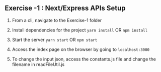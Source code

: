 ## Exercise -1 : Next/Express APIs Setup

1. From a cli, navigate to the Exercise-1 folder

2. Install dependencies for the project
    ```yarn install``` OR ```npm install```

3. Start the server
    ```yarn start``` OR ```npm start```

4. Access the index page on the browser by going to
    ```localhost:3000```

5. To change the input json, access the constants.js file and change the filename in readFileUtil.js
